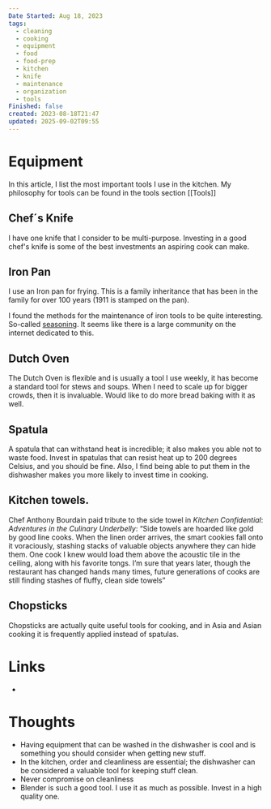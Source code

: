 ```yaml
---
Date Started: Aug 18, 2023
tags:
  - cleaning
  - cooking
  - equipment
  - food
  - food-prep
  - kitchen
  - knife
  - maintenance
  - organization
  - tools
Finished: false
created: 2023-08-18T21:47
updated: 2025-09-02T09:55
---
```

# Equipment
In this article, I list the most important tools I use in the kitchen.  My philosophy for tools can be found in the tools section [[Tools]]

## Chef´s Knife
I have one knife that I consider to be multi-purpose. Investing in a good chef's knife is some of the best investments an aspiring cook can make. 

## Iron Pan
I use an Iron pan for frying. This is a family inheritance that has been in the family for over 100 years (1911 is stamped on the pan). 

I found the methods for the maintenance of iron tools to be quite interesting. So-called [seasoning](https://www.seriouseats.com/how-to-season-cast-iron-pans-skillets-cookware). It seems like there is a large community on the internet dedicated to this. 


## Dutch Oven
The Dutch Oven is flexible and is usually a tool I use weekly, it has become a standard tool for stews and soups.  When I need to scale up for bigger crowds, then it is invaluable. Would like to do more bread baking with it as well. 
## Spatula
A spatula that can withstand heat is incredible; it also makes you able not to waste food. Invest in spatulas that can resist heat up to 200 degrees Celsius, and you should be fine. Also, I find being able to put them in the dishwasher makes you more likely to invest time in cooking. 

## Kitchen towels. 
Chef Anthony Bourdain paid tribute to the side towel in _Kitchen Confidential_: _Adventures in the Culinary Underbelly_: “Side towels are hoarded like gold by good line cooks. When the linen order arrives, the smart cookies fall onto it voraciously, stashing stacks of valuable objects anywhere they can hide them. One cook I knew would load them above the acoustic tile in the ceiling, along with his favorite tongs. I’m sure that years later, though the restaurant has changed hands many times, future generations of cooks are still finding stashes of fluffy, clean side towels”

## Chopsticks
Chopsticks are actually quite useful tools for cooking, and in Asia and Asian cooking it is frequently applied instead of spatulas. 

# Links
- 

# Thoughts 
- Having equipment that can be washed in the dishwasher is cool and is something you should consider when getting new stuff. 
- In the kitchen, order and cleanliness are essential; the dishwasher can be considered a valuable tool for keeping stuff clean. 
- Never compromise on cleanliness
- Blender is such a good tool. I use it as much as possible. Invest in a high quality one. 


